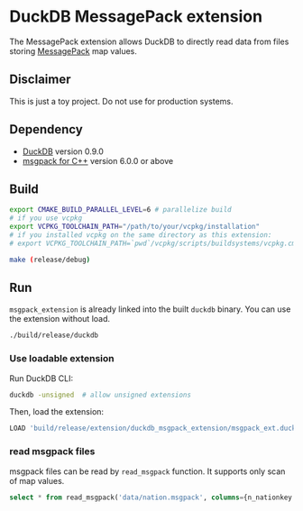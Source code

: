 # DuckDB MessagePack extension

The MessagePack extension allows DuckDB to directly read data from files storing [MessagePack](https://msgpack.org/) map values.

## Disclaimer
This is just a toy project. Do not use for production systems.

## Dependency
- [DuckDB](https://github.com/duckdb/duckdb) version 0.9.0
- [msgpack for C++](https://github.com/msgpack/msgpack-c/tree/cpp_master) version 6.0.0 or above

## Build
```sh
export CMAKE_BUILD_PARALLEL_LEVEL=6 # parallelize build
# if you use vcpkg
export VCPKG_TOOLCHAIN_PATH="/path/to/your/vcpkg/installation"
# if you installed vcpkg on the same directory as this extension:
# export VCPKG_TOOLCHAIN_PATH=`pwd`/vcpkg/scripts/buildsystems/vcpkg.cmake

make (release/debug)
```

## Run
`msgpack_extension` is already linked into the built `duckdb` binary.
You can use the extension without load.

```sh
./build/release/duckdb
```

### Use loadable extension
Run DuckDB CLI:
```sh
duckdb -unsigned  # allow unsigned extensions
```

Then, load the extension:
```sql
LOAD 'build/release/extension/duckdb_msgpack_extension/msgpack_ext.duckdb_extension';
```

### read msgpack files
msgpack files can be read by `read_msgpack` function. It supports only scan of map values.
```sql
select * from read_msgpack('data/nation.msgpack', columns={n_nationkey: 'INTEGER', n_name: 'VARCHAR', n_regionkey: 'SMALLINT', n_comment: 'VARCHAR'});
```

